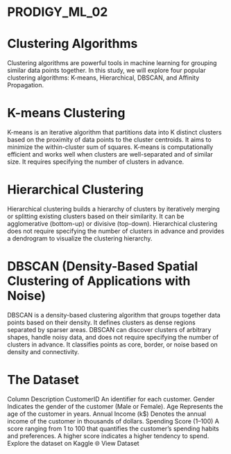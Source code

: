 # PRODIGY_ML_02
# Clustering Algorithms
Clustering algorithms are powerful tools in machine learning for grouping similar data points together. In this study, we will explore four popular clustering algorithms: K-means, Hierarchical, DBSCAN, and Affinity Propagation.

# K-means Clustering
K-means is an iterative algorithm that partitions data into K distinct clusters based on the proximity of data points to the cluster centroids. It aims to minimize the within-cluster sum of squares. K-means is computationally efficient and works well when clusters are well-separated and of similar size. It requires specifying the number of clusters in advance.

# Hierarchical Clustering
Hierarchical clustering builds a hierarchy of clusters by iteratively merging or splitting existing clusters based on their similarity. It can be agglomerative (bottom-up) or divisive (top-down). Hierarchical clustering does not require specifying the number of clusters in advance and provides a dendrogram to visualize the clustering hierarchy.

# DBSCAN (Density-Based Spatial Clustering of Applications with Noise)
DBSCAN is a density-based clustering algorithm that groups together data points based on their density. It defines clusters as dense regions separated by sparser areas. DBSCAN can discover clusters of arbitrary shapes, handle noisy data, and does not require specifying the number of clusters in advance. It classifies points as core, border, or noise based on density and connectivity.

# The Dataset
Column	Description
CustomerID	An identifier for each customer.
Gender	Indicates the gender of the customer (Male or Female).
Age	Represents the age of the customer in years.
Annual Income (k$)	Denotes the annual income of the customer in thousands of dollars.
Spending Score (1–100)	A score ranging from 1 to 100 that quantifies the customer’s spending habits and preferences. A higher score indicates a higher tendency to spend.
Explore the dataset on Kaggle 🌐 View Dataset
